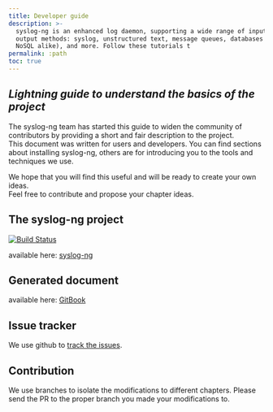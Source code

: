 ```yaml
---
title: Developer guide
description: >-
  syslog-ng is an enhanced log daemon, supporting a wide range of input and
  output methods: syslog, unstructured text, message queues, databases (SQL and
  NoSQL alike), and more. Follow these tutorials t
permalink: :path
toc: true
---
```


## _Lightning guide to understand the basics of the project_

The syslog-ng team has started this guide to widen the community of\
contributors by providing a short and fair description to the project.\
This document was written for users and developers. You can find sections\
about installing syslog-ng, others are for introducing you to the tools and techniques we use.

We hope that you will find this useful and will be ready to create your own ideas.\
Feel free to contribute and propose your chapter ideas.

## The syslog-ng project

[![Build Status](https://github.com/syslog-ng/syslog-ng/actions/workflows/devshell.yml/badge.svg)](https://ci.syslog-ng.com/view/OSE-DAILY-MONITOR/)

available here: [syslog-ng](http://www.github.com/balabit/syslog-ng)

## Generated document

available here: [GitBook](broken-reference)

## Issue tracker

We use github to [track the issues](https://github.com/balabit/syslog-ng-gitbook/issues).

## Contribution

We use branches to isolate the modifications to different chapters. Please send the PR to the proper branch you made your modifications to.
